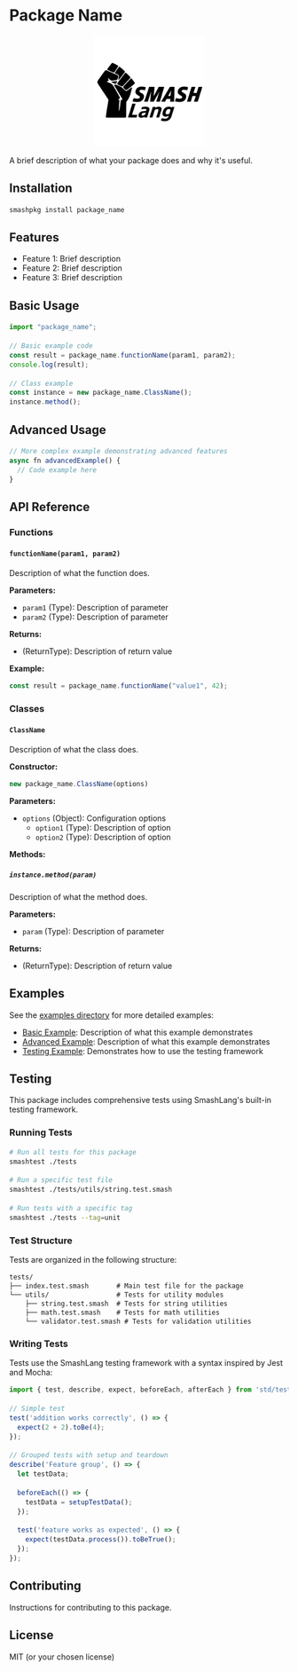 # Package Name

<p align="center">
  <picture>
    <source media="(prefers-color-scheme: dark)" srcset="./assets/logo.dark.svg">
    <img src="./assets/logo.light.svg" alt="Package Logo" width="200" />
  </picture>
</p>

A brief description of what your package does and why it's useful.

## Installation

```bash
smashpkg install package_name
```

## Features

- Feature 1: Brief description
- Feature 2: Brief description
- Feature 3: Brief description

## Basic Usage

```js
import "package_name";

// Basic example code
const result = package_name.functionName(param1, param2);
console.log(result);

// Class example
const instance = new package_name.ClassName();
instance.method();
```

## Advanced Usage

```js
// More complex example demonstrating advanced features
async fn advancedExample() {
  // Code example here
}
```

## API Reference

### Functions

#### `functionName(param1, param2)`

Description of what the function does.

**Parameters:**
- `param1` (Type): Description of parameter
- `param2` (Type): Description of parameter

**Returns:**
- (ReturnType): Description of return value

**Example:**
```js
const result = package_name.functionName("value1", 42);
```

### Classes

#### `ClassName`

Description of what the class does.

**Constructor:**
```js
new package_name.ClassName(options)
```

**Parameters:**
- `options` (Object): Configuration options
  - `option1` (Type): Description of option
  - `option2` (Type): Description of option

**Methods:**

##### `instance.method(param)`

Description of what the method does.

**Parameters:**
- `param` (Type): Description of parameter

**Returns:**
- (ReturnType): Description of return value

## Examples

See the [examples directory](./examples) for more detailed examples:

- [Basic Example](./examples/basic.smash): Description of what this example demonstrates
- [Advanced Example](./examples/advanced.smash): Description of what this example demonstrates
- [Testing Example](./examples/testing.smash): Demonstrates how to use the testing framework

## Testing

This package includes comprehensive tests using SmashLang's built-in testing framework.

### Running Tests

```bash
# Run all tests for this package
smashtest ./tests

# Run a specific test file
smashtest ./tests/utils/string.test.smash

# Run tests with a specific tag
smashtest ./tests --tag=unit
```

### Test Structure

Tests are organized in the following structure:

```
tests/
├── index.test.smash       # Main test file for the package
└── utils/                 # Tests for utility modules
    ├── string.test.smash  # Tests for string utilities
    ├── math.test.smash    # Tests for math utilities
    └── validator.test.smash # Tests for validation utilities
```

### Writing Tests

Tests use the SmashLang testing framework with a syntax inspired by Jest and Mocha:

```javascript
import { test, describe, expect, beforeEach, afterEach } from 'std/testing';

// Simple test
test('addition works correctly', () => {
  expect(2 + 2).toBe(4);
});

// Grouped tests with setup and teardown
describe('Feature group', () => {
  let testData;
  
  beforeEach(() => {
    testData = setupTestData();
  });
  
  test('feature works as expected', () => {
    expect(testData.process()).toBeTrue();
  });
});
```

## Contributing

Instructions for contributing to this package.

## License

MIT (or your chosen license)
